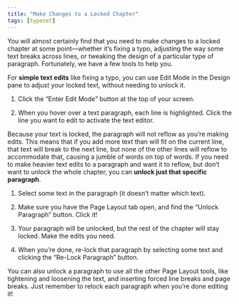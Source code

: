 ```yaml
---
title: "Make Changes to a Locked Chapter"
tags: [typeset]
---
```

 
<html><body><section data-type="chapter" class="hsecchapter" data-hederis-type="hsecchapter" id="locked-changes" data-pi-attrs="id: locked-changes; data-tags: typeset;" role="doc-chapter" data-tags="typeset" data-author-name=" " data-book-title=" " title="Make Changes to a Locked Chapter"><p class="hblkp" data-hederis-type="hblkp" id="pU9ujQibU">You will almost certainly find that you need to make changes to a locked chapter at some point&#8212;whether it&#8217;s fixing a typo, adjusting the way some text breaks across lines, or tweaking the design of a particular type of paragraph. Fortunately, we have a few tools to help you.</p><p class="hblkp" data-hederis-type="hblkp" id="pPCBUxWfU">For <strong data-hederis-type="hspanstrong" id="pOaydaL8H">simple text edits</strong> like fixing a typo, you can use Edit Mode in the Design pane to adjust your locked text, without needing to unlock it. </p><ol class="hwprnumlist" data-hederis-type="hwprnumlist" id="pow4cmhvK"><li class="hblkoli" data-hederis-type="hblkoli" id="liGO0sBQeL"><p class="hblkoli" data-hederis-type="hblklip" id="pXgrxz8P4">Click the &#8220;Enter Edit Mode&#8221; button at the top of your screen.</p></li><li class="hblkoli" data-hederis-type="hblkoli" id="liJsbrkKcm"><p class="hblkoli" data-hederis-type="hblklip" id="pgnLgnahU">When you hover over a text paragraph, each line is highlighted. Click the line you want to edit to activate the text editor.</p></li></ol><p class="hblkp" data-hederis-type="hblkp" id="pxEnXaFsn">Because your text is locked, the paragraph will not reflow as you&#8217;re making edits. This means that if you add more text than will fit on the current line, that text will break to the next line, but none of the other lines will reflow to accommodate that, causing a jumble of words on top of words. If you need to make heavier text edits to a paragraph and want it to reflow, but don&#8217;t want to unlock the whole chapter, you can <strong class="hspanstrong" data-hederis-type="hspanstrong" id="p6eqnOMiJ">unlock just that specific paragraph</strong>.</p><ol class="hwprnumlist" data-hederis-type="hwprnumlist" id="pjVPvZbsY"><li class="hblkoli" data-hederis-type="hblkoli" id="liUYG2PHon"><p class="hblkoli" data-hederis-type="hblklip" id="pgeB6sMBv">Select some text in the paragraph (it doesn&#8217;t matter which text).</p></li><li class="hblkoli" data-hederis-type="hblkoli" id="liO4rKzqN5"><p class="hblkoli" data-hederis-type="hblklip" id="piHJ7ixQ9">Make sure you have the Page Layout tab open, and find the &#8220;Unlock Paragraph&#8221; button. Click it!</p></li><li class="hblkoli" data-hederis-type="hblkoli" id="liOtlkjRzB"><p class="hblkoli" data-hederis-type="hblklip" id="pKRcJ1Vss">Your paragraph will be unlocked, but the rest of the chapter will stay locked. Make the edits you need.</p></li><li class="hblkoli" data-hederis-type="hblkoli" id="liRDlFv9KW"><p class="hblkoli" data-hederis-type="hblklip" id="pluWN3Yam">When you&#8217;re done, re-lock that paragraph by selecting some text and clicking the &#8220;Re-Lock Paragraph&#8221; button.</p></li></ol><p class="hblkp" data-hederis-type="hblkp" id="pjVJSIWHV">You can also unlock a paragraph to use all the other Page Layout tools, like tightening and loosening the text, and inserting forced line breaks and page breaks. Just remember to relock each paragraph when you&#8217;re done editing it!</p></section></body></html>

